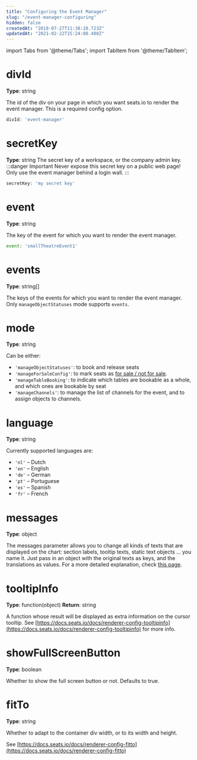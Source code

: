 ```yaml
---
title: "Configuring the Event Manager"
slug: "/event-manager-configuring"
hidden: false
createdAt: "2018-07-27T11:38:28.723Z"
updatedAt: "2021-02-22T15:24:08.408Z"
---
```


import Tabs from '@theme/Tabs';
import TabItem from '@theme/TabItem';

# divId
**Type**: string

The id of the div on your page in which you want seats.io to render the event manager. This is a required config option.

```javascript
divId: 'event-manager'
```

# secretKey
**Type**: string
The secret key of a workspace, or the company admin key.
:::danger Important
Never expose this secret key on a public web page! Only use the event manager behind a login wall.
:::
```javascript
secretKey: 'my secret key'
```

# event
**Type**: string

The key of the event for which you want to render the event manager.

```javascript
event: 'smallTheatreEvent1'
```

# events
**Type**: string[]

The keys of the events for which you want to render the event manager. Only `manageObjectStatuses` mode supports `events`.

# mode
**Type**: string

Can be either:

- `'manageObjectStatuses'`: to book and release seats
- `'manageForSaleConfig'`: to mark seats as [for sale / not for sale](api-for-sale-not-for-sale).
- `'manageTableBooking'`: to indicate which tables are bookable as a whole, and which ones are bookable by seat
- `'manageChannels'`: to manage the list of channels for the event, and to assign objects to channels. 

# language
**Type**: string

Currently supported languages are:
- `'nl'` – Dutch
- `'en'` – English
- `'de'` – German
- `'pt'` – Portuguese
- `'es'` – Spanish
- `'fr'` – French

# messages
**Type**: object

The messages parameter allows you to change all kinds of texts that are displayed on the chart: section labels, tooltip texts, static text objects ... you name it.
Just pass in an object with the original texts as keys, and the translations as values.
For a more detailed explanation, check [this page](http://support.seats.io/integrating-seats-io/multi-language-i18n-support).

# tooltipInfo
**Type**: function(object)
**Return**: string

A function whose result will be displayed as extra information on the cursor tooltip.
See [https://docs.seats.io/docs/renderer-config-tooltipinfo](https://docs.seats.io/docs/renderer-config-tooltipinfo) for more info.

# showFullScreenButton
**Type**: boolean

Whether to show the full screen button or not. Defaults to true.

# fitTo
**Type**: string

Whether to adapt to the container div width, or to its width and height.

See [https://docs.seats.io/docs/renderer-config-fitto](https://docs.seats.io/docs/renderer-config-fitto)

